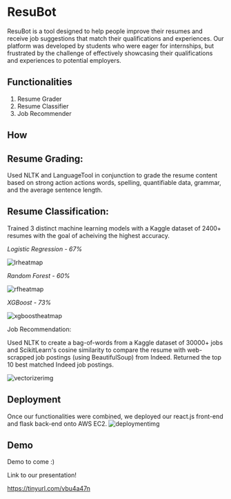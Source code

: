 
# ResuBot 

ResuBot is a tool designed to help people improve their resumes and receive job suggestions that match their qualifications and experiences. Our platform was developed by students who were eager for internships, but frustrated by the challenge of effectively showcasing their qualifications and experiences to potential employers.




## Functionalities

1. Resume Grader
2. Resume Classifier
3. Job Recommender


## How

## Resume Grading: ##

Used NLTK and LanguageTool in conjunction to grade the resume content based on strong action actions words, spelling, quantifiable data, grammar, and the average sentence length. 


## Resume Classification: ##

Trained 3 distinct machine learning models with a Kaggle dataset of 2400+ resumes with the goal of acheiving the highest accuracy. 


_Logistic Regression - 67%_

![lrheatmap](https://i.imgur.com/3FbstE4.png)



_Random Forest - 60%_

![rfheatmap](https://i.imgur.com/BQ5dzcb.png)



_XGBoost - 73%_

![xgboostheatmap](https://i.imgur.com/7SQheNl.png)



Job Recommendation:

Used NLTK to create a bag-of-words from a Kaggle dataset of 30000+ jobs and ScikitLearn's cosine similarity to compare the resume with web-scrapped job postings (using BeautifulSoup) from Indeed. Returned the top 10 best matched Indeed job postings. 

![vectorizerimg](https://i.imgur.com/bZhyKl1.png)







## Deployment

Once our functionalities were combined, we deployed our react.js front-end and flask back-end onto AWS EC2. 
![deploymentimg](https://i.imgur.com/4qdhfvk.png)
## Demo

Demo to come :)

Link to our presentation!

https://tinyurl.com/vbu4a47n
